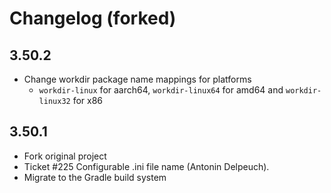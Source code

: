 # Changelog (forked)

## 3.50.2

- Change workdir package name mappings for platforms
  - `workdir-linux` for aarch64, `workdir-linux64` for amd64 and `workdir-linux32` for x86

## 3.50.1

- Fork original project
- Ticket #225 Configurable .ini file name (Antonin Delpeuch).
- Migrate to the Gradle build system
